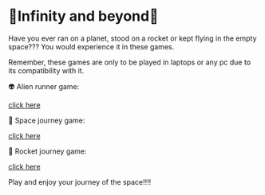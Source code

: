 # 🌌Infinity and beyond🌌

Have you ever ran on a planet, stood on a rocket or kept flying in the empty space??? You would experience it in these games.

Remember, these games are only to be played in laptops or any pc due to its compatibility with it.

👽 Alien runner game:  

[click here](https://navaneet239.github.io/NPJ_alienRunnerGame/)

🚀 Space journey game: 

[click here](https://navaneet239.github.io/spaceJourney/)

🚀 Rocket journey game: 

[click here](https://navaneet239.github.io/NPJ_Rocket_Journey/)

Play and enjoy your journey of the space!!!!
